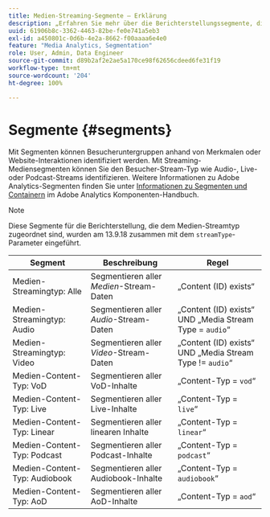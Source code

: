 ```yaml
---
title: Medien-Streaming-Segmente – Erklärung
description: „Erfahren Sie mehr über die Berichterstellungssegmente, die mit dem Medien-Stream-Typ verknüpft sind, einschließlich Segment, Beschreibung und Regel für den Medien-Stream-Typ.“
uuid: 61906b8c-3362-4463-82be-fe0e741a5eb3
exl-id: a450801c-0d6b-4e2a-8662-f00aaaa6e4e0
feature: "Media Analytics, Segmentation"
role: User, Admin, Data Engineer
source-git-commit: d89b2af2e2ae5a170ce98f62656cdeed6fe31f19
workflow-type: tm+mt
source-wordcount: '204'
ht-degree: 100%

---
```


# Segmente {#segments}

Mit Segmenten können Besucheruntergruppen anhand von Merkmalen oder Website-Interaktionen identifiziert werden. Mit Streaming-Mediensegmenten können Sie den Besucher-Stream-Typ wie Audio-, Live- oder Podcast-Streams identifizieren. Weitere Informationen zu Adobe Analytics-Segmenten finden Sie unter [Informationen zu Segmenten und Containern](https://experienceleague.adobe.com/docs/analytics/components/segmentation/seg-overview.html?lang=de) im Adobe Analytics Komponenten-Handbuch.

>[!NOTE]
>
>Diese Segmente für die Berichterstellung, die dem Medien-Streamtyp zugeordnet sind, wurden am 13.9.18 zusammen mit dem `streamType`-Parameter eingeführt.

| Segment | Beschreibung | Regel |
|---|---|---|
| Medien-Streamingtyp: Alle | Segmentieren aller *Medien*-Stream-Daten | „Content (ID) exists“ |
| Medien-Streamingtyp: Audio | Segmentieren aller *Audio*-Stream-Daten | „Content (ID) exists“ UND „Media Stream Type = `audio`“ |
| Medien-Streamingtyp: Video | Segmentieren aller *Video*-Stream-Daten | „Content (ID) exists“ UND „Media Stream Type != `audio`“ |
| Medien-Content-Typ: VoD | Segmentieren aller VoD-Inhalte | „Content-Typ = `vod`“ |
| Medien-Content-Typ: Live | Segmentieren aller Live-Inhalte | „Content-Typ = `live`“ |
| Medien-Content-Typ: Linear | Segmentieren aller linearen Inhalte | „Content-Typ = `linear`“ |
| Medien-Content-Typ: Podcast | Segmentieren aller Podcast-Inhalte | „Content-Typ = `podcast`“ |
| Medien-Content-Typ: Audiobook | Segmentieren aller Audiobook-Inhalte | „Content-Typ = `audiobook`“ |
| Medien-Content-Typ: AoD | Segmentieren aller AoD-Inhalte | „Content-Typ = `aod`“ |
